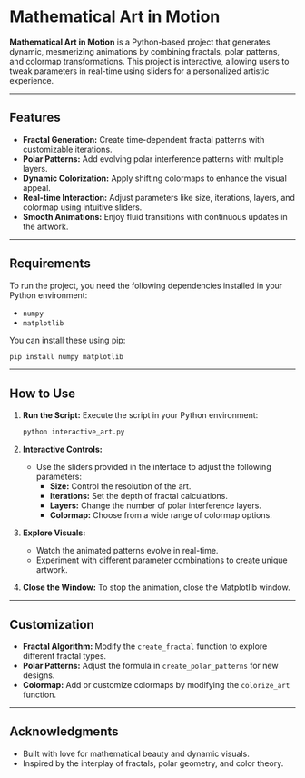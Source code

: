 # Mathematical Art in Motion

**Mathematical Art in Motion** is a Python-based project that generates dynamic, mesmerizing animations by combining fractals, polar patterns, and colormap transformations. This project is interactive, allowing users to tweak parameters in real-time using sliders for a personalized artistic experience.

---

## Features

- **Fractal Generation:** Create time-dependent fractal patterns with customizable iterations.
- **Polar Patterns:** Add evolving polar interference patterns with multiple layers.
- **Dynamic Colorization:** Apply shifting colormaps to enhance the visual appeal.
- **Real-time Interaction:** Adjust parameters like size, iterations, layers, and colormap using intuitive sliders.
- **Smooth Animations:** Enjoy fluid transitions with continuous updates in the artwork.

---

## Requirements

To run the project, you need the following dependencies installed in your Python environment:

- `numpy`
- `matplotlib`

You can install these using pip:
```bash
pip install numpy matplotlib
```

---

## How to Use

1. **Run the Script:**
   Execute the script in your Python environment:
   ```bash
   python interactive_art.py
   ```

2. **Interactive Controls:**
   - Use the sliders provided in the interface to adjust the following parameters:
     - **Size:** Control the resolution of the art.
     - **Iterations:** Set the depth of fractal calculations.
     - **Layers:** Change the number of polar interference layers.
     - **Colormap:** Choose from a wide range of colormap options.

3. **Explore Visuals:**
   - Watch the animated patterns evolve in real-time.
   - Experiment with different parameter combinations to create unique artwork.

4. **Close the Window:**
   To stop the animation, close the Matplotlib window.

--- 

## Customization

- **Fractal Algorithm:** Modify the `create_fractal` function to explore different fractal types.
- **Polar Patterns:** Adjust the formula in `create_polar_patterns` for new designs.
- **Colormap:** Add or customize colormaps by modifying the `colorize_art` function.

---

## Acknowledgments

- Built with love for mathematical beauty and dynamic visuals.
- Inspired by the interplay of fractals, polar geometry, and color theory.

